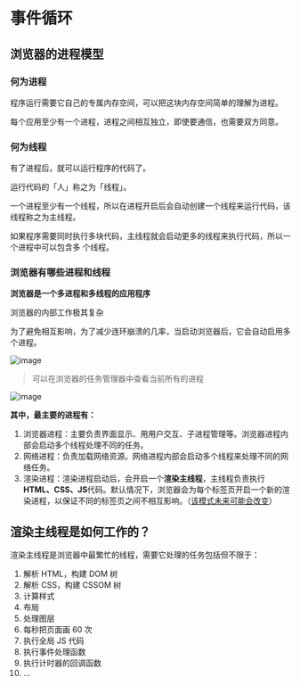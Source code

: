 # 事件循环

## 浏览器的进程模型

### 何为进程

程序运行需要它自己的专属内存空间，可以把这块内存空间简单的理解为进程。

每个应用至少有一个进程，进程之间相互独立，即使要通信，也需要双方同意。

### 何为线程

有了进程后，就可以运行程序的代码了。

运行代码的「人」称之为「线程」。

一个进程至少有一个线程，所以在进程开启后会自动创建一个线程来运行代码，该线程称之为主线程。

如果程序需要同时执行多块代码，主线程就会启动更多的线程来执行代码，所以一个进程中可以包含多
个线程。

### 浏览器有哪些进程和线程

**浏览器是一个多进程和多线程的应用程序**

浏览器的内部工作极其复杂

为了避免相互影响，为了减少连环崩溃的几率，当启动浏览器后，它会自动启用多个进程。

![image](https://img2024.cnblogs.com/blog/2332774/202507/2332774-20250713131644171-248647450.png)

> 可以在浏览器的任务管理器中查看当前所有的进程

![image](https://img2024.cnblogs.com/blog/2332774/202507/2332774-20250713132142676-1821843954.png)

**其中，最主要的进程有：**

1. 浏览器进程：主要负责界面显示、用用户交互、子进程管理等。浏览器进程内部会启动多个线程处理不同的任务。
2. 网络进程：负责加载网络资源。网络进程内部会启动多个线程来处理不同的网络任务。
3. 渲染进程：渲染进程启动后，会开启一个**渲染主线程**，主线程负责执行**HTML、CSS、JS**代码。默认情况下，浏览器会为每个标签页开启一个新的渲染进程，以保证不同的标签页之间不相互影响。（[该模式未来可能会改变](https://chromium.googlesource.com/chromium/src/+/main/docs/process_model_and_site_isolation.md#Modes-and-Availability)）

## 渲染主线程是如何工作的？

渲染主线程是浏览器中最繁忙的线程，需要它处理的任务包括但不限于：

1. 解析 HTML，构建 DOM 树
2. 解析 CSS，构建 CSSOM 树
3. 计算样式
4. 布局
5. 处理图层
6. 每秒把页面画 60 次
7. 执行全局 JS 代码
8. 执行事件处理函数
9. 执行计时器的回调函数
10. ...
